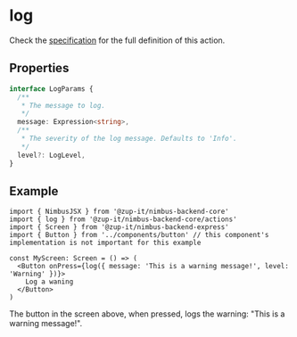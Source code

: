 # log
Check the [specification](/specification/default-actions/log.md) for the full definition of this action.

## Properties
```typescript
interface LogParams {
  /**
   * The message to log.
   */
  message: Expression<string>,
  /**
   * The severity of the log message. Defaults to 'Info'.
   */
  level?: LogLevel,
}
```

## Example
```tsx
import { NimbusJSX } from '@zup-it/nimbus-backend-core'
import { log } from '@zup-it/nimbus-backend-core/actions'
import { Screen } from '@zup-it/nimbus-backend-express'
import { Button } from '../components/button' // this component's implementation is not important for this example

const MyScreen: Screen = () => (
  <Button onPress={log({ message: 'This is a warning message!', level: 'Warning' })}>
    Log a waning
  </Button>
)
```

The button in the screen above, when pressed, logs the warning: "This is a warning message!".
